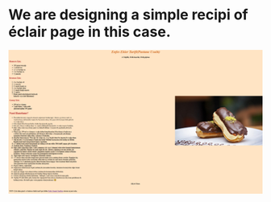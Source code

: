 # We are designing a simple recipi of  éclair page in this case.

![TheRecipioféclair](pictures/the-recipi-of-eclair.png)